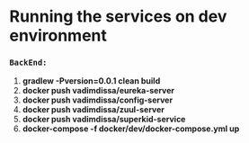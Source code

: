 # Running the services on dev environment

### `BackEnd:`
1. **gradlew -Pversion=0.0.1 clean build**
2. **docker push vadimdissa/eureka-server**
3. **docker push vadimdissa/config-server**
4. **docker push vadimdissa/zuul-server**
5. **docker push vadimdissa/superkid-service**
6. **docker-compose -f docker/dev/docker-compose.yml up**